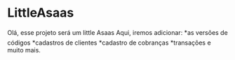 # LittleAsaas

Olá, esse projeto será um little Asaas
Aqui, iremos adicionar:
*as versões de códigos
*cadastros de clientes
*cadastro de cobranças
*transações e muito mais.